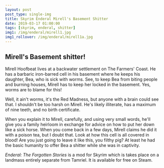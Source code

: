 ```yaml
---
layout: post
post_type: single-img
title: Skyrim Enderal Mirell's Basement Shitter
date: 2019-03-17 01:00:00
tags: [skyrim, enderal, shitter]
img1: /img/enderal/mirell1.jpg
img1_rollover: /img/enderal/mirell1a.jpg
---
```

## Mirell's Basement shitter!

Mirell Hoofbeat lives at a backwater settlement on The Farmers' Coast. He has a barbaric iron-barred cell in his basement where he keeps his daughter, Bea, who is sick with worms. See, to keep Bea from biting people and burning houses, Mirell has to keep her locked in the basement. Yes, worms are to blame for this!

Well, it ain't worms, it's the Red Madness, but anyone with a brain could see that. I shouldn't be too harsh on Mirell. He's likely illiterate, has a maximum of nine teeth, and no birth certificate.

When you explain it to Mirell, carefully, and using very small words, he'll give you a family heirloom in exchange for advice on how to put her down like a sick horse. When you come back in a few days, Mirell claims he did it with a poison tea, but I doubt that. Look at how this cell is all covered in blood! Are you just going to leave it like this, you filthy pig? At least he had the basic humanity to offer Bea a shitter while she was in captivity.

*Enderal: The Forgotten Stories* is a mod for Skyrim which is takes place on a landmass entirely separate from Tamriel. It is available for free on Steam.
